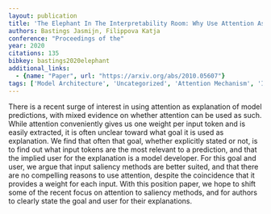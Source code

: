 ```yaml
---
layout: publication
title: 'The Elephant In The Interpretability Room: Why Use Attention As Explanation When We Have Saliency Methods?'
authors: Bastings Jasmijn, Filippova Katja
conference: "Proceedings of the"
year: 2020
citations: 135
bibkey: bastings2020elephant
additional_links:
  - {name: "Paper", url: "https://arxiv.org/abs/2010.05607"}
tags: ['Model Architecture', 'Uncategorized', 'Attention Mechanism', 'Interpretability and Explainability', 'Reinforcement Learning']
---
```

There is a recent surge of interest in using attention as explanation of
model predictions, with mixed evidence on whether attention can be used as
such. While attention conveniently gives us one weight per input token and is
easily extracted, it is often unclear toward what goal it is used as
explanation. We find that often that goal, whether explicitly stated or not, is
to find out what input tokens are the most relevant to a prediction, and that
the implied user for the explanation is a model developer. For this goal and
user, we argue that input saliency methods are better suited, and that there
are no compelling reasons to use attention, despite the coincidence that it
provides a weight for each input. With this position paper, we hope to shift
some of the recent focus on attention to saliency methods, and for authors to
clearly state the goal and user for their explanations.
